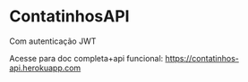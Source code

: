 # ContatinhosAPI

Com autenticação JWT

Acesse para doc completa+api funcional: https://contatinhos-api.herokuapp.com
